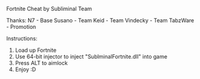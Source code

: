Fortnite Cheat by Subliminal Team

Thanks:
N7 - Base
Susano - Team
Keid - Team
Vindecky - Team
TabzWare - Promotion

Instructions:
1. Load up Fortnite
2. Use 64-bit injector to inject "SublminalFortnite.dll" into game
3. Press ALT to aimlock
4. Enjoy :D
